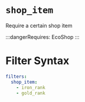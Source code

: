 # `shop_item`

Require a certain shop item

:::dangerRequires:
EcoShop
:::

# Filter Syntax
```yaml
filters:
  shop_item:
    - iron_rank
    - gold_rank
```
